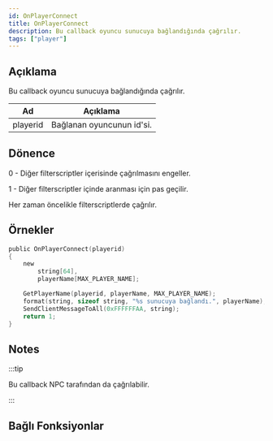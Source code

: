 ```yaml
---
id: OnPlayerConnect
title: OnPlayerConnect
description: Bu callback oyuncu sunucuya bağlandığında çağrılır.
tags: ["player"]
---
```


## Açıklama

Bu callback oyuncu sunucuya bağlandığında çağrılır.

| Ad     | Açıklama                          |
| -------- | ------------------------------------ |
| playerid | Bağlanan oyuncunun id'si. |

## Dönence

0 - Diğer filterscriptler içerisinde çağrılmasını engeller.

1 - Diğer filterscriptler içinde aranması için pas geçilir.

Her zaman öncelikle filterscriptlerde çağrılır.

## Örnekler

```c
public OnPlayerConnect(playerid)
{
    new
        string[64],
        playerName[MAX_PLAYER_NAME];

    GetPlayerName(playerid, playerName, MAX_PLAYER_NAME);
    format(string, sizeof string, "%s sunucuya bağlandı.", playerName);
    SendClientMessageToAll(0xFFFFFFAA, string);
    return 1;
}
```

## Notes

:::tip

Bu callback NPC tarafından da çağrılabilir.

:::

## Bağlı Fonksiyonlar
